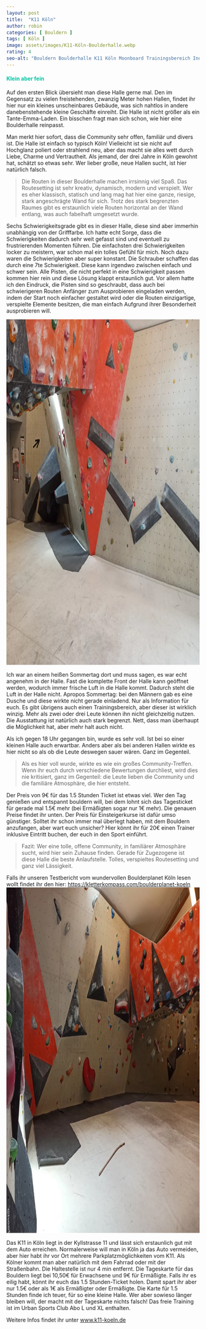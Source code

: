 ```yaml
---
layout: post
title:  "K11 Köln"
author: robin
categories: [ Bouldern ]
tags: [ Köln ]
image: assets/images/K11-Köln-Boulderhalle.webp
rating: 4
seo-alt: "Bouldern Boulderhalle K11 Köln Moonboard Trainingsbereich Indoor Klettern Kletterhalle"
---
```

#### <span style="color:#00c5a1">Klein aber fein</span>
Auf den ersten Blick übersieht man diese Halle gerne mal. Den im Gegensatz zu vielen freistehenden, zwanzig Meter hohen Hallen, findet ihr hier nur ein kleines unscheinbares Gebäude, was sich nahtlos in andere danebenstehende kleine Geschäfte einreiht. Die Halle ist nicht größer als ein Tante-Emma-Laden. Ein bisschen fragt man sich schon, wie hier eine Boulderhalle reinpasst. 


Man merkt hier sofort, dass die Community sehr offen, familiär und divers ist. 
Die Halle ist einfach so typisch Köln! Vielleicht ist sie nicht auf Hochglanz poliert oder strahlend neu, aber das macht sie alles wett durch Liebe, Charme und Vertrautheit. Als jemand, der drei Jahre in Köln gewohnt hat, schätzt so etwas sehr. Wer lieber große, neue Hallen sucht, ist hier natürlich falsch.

>Die Routen in dieser Boulderhalle machen irrsinnig viel Spaß. Das Routesetting ist sehr kreativ, dynamisch, modern und verspielt. Wer es eher klassisch, statisch und lang mag hat hier eine ganze, riesige, stark angeschrägte Wand für sich. Trotz des stark begrenzten Raumes gibt es erstaunlich viele Routen horizontal an der Wand entlang, was auch fabelhaft umgesetzt wurde.

Sechs Schwierigkeitsgrade gibt es in dieser Halle, diese sind aber immerhin unabhängig von der Grifffarbe. Ich hatte echt Sorge, dass die Schwierigkeiten dadurch sehr weit gefasst sind und eventuell zu frustrierenden Momenten führen. Die einfachsten drei Schwierigkeiten locker zu meistern, war schon mal ein tolles Gefühl für mich. Noch dazu waren die Schwierigkeiten aber super konstant. Die Schrauber schaffen das durch eine 7te Schwierigkeit. Diese kann irgendwo zwischen einfach und schwer sein. Alle Pisten, die nicht perfekt in eine Schwierigkeit passen kommen hier rein und diese Lösung klappt erstaunlich gut. Vor allem hatte ich den Eindruck, die Pisten sind so geschraubt, dass auch bei schwierigeren Routen Anfänger zum Ausprobieren eingeladen werden, indem der Start noch einfacher gestaltet wird oder die Routen einzigartige, verspielte Elemente besitzen, die man einfach Aufgrund ihrer Besonderheit ausprobieren will.  

<img src="/assets/images/einbinden/K11-Seitenwand-entlang-bouldern.webp" width="1200" height="900" alt="Seitenwand" title="Seitenwand" />

Ich war an einem heißen Sommertag dort und muss sagen, es war echt angenehm in der Halle. Fast die komplette Front der Halle kann geöffnet werden, wodurch immer frische Luft in die Halle kommt. Dadurch steht die Luft in der Halle nicht. Apropos Sommertag: bei den Männern gab es eine Dusche und diese wirkte nicht gerade einladend. Nur als Information für euch. 
Es gibt übrigens auch einen Trainingsbereich, aber dieser ist wirklich winzig. Mehr als zwei oder drei Leute können ihn nicht gleichzeitig nutzen. Die Ausstattung ist natürlich auch stark begrenzt. Nett, dass man überhaupt die Möglichkeit hat, aber mehr halt auch nicht. 

Als ich gegen 18 Uhr gegangen bin, wurde es sehr voll. Ist bei so einer kleinen Halle auch erwartbar. Anders aber als bei anderen Hallen wirkte es hier nicht so als ob die Leute deswegen sauer wären. Ganz im Gegenteil. 
>Als es hier voll wurde, wirkte es wie ein großes Community-Treffen. Wenn ihr euch durch verschiedene Bewertungen durchliest, wird dies nie kritisiert, ganz im Gegenteil: die Leute lieben die Community und die familiäre Atmosphäre, die hier entsteht.

Der Preis von 9€ für das 1.5 Stunden Ticket ist etwas viel. Wer den Tag genießen und entspannt bouldern will, bei dem lohnt sich das Tagesticket für gerade mal 1.5€ mehr (bei Ermäßigten sogar nur 1€ mehr). Die genauen Preise findet ihr unten. Der Preis für Einsteigerkurse ist dafür umso günstiger. Solltet ihr schon immer mal überlegt haben, mit dem Bouldern anzufangen, aber wart euch unsicher? Hier könnt ihr für 20€ einen Trainer inklusive Eintritt buchen, der euch in den Sport einführt.

>Fazit: Wer eine tolle, offene Community, in familiärer Atmosphäre sucht, wird hier sein Zuhause finden. Gerade für Zugezogene ist diese Halle die beste Anlaufstelle. Tolles, verspieltes Routesetting und ganz viel Lässigkeit.

Falls ihr unseren Testbericht vom wundervollen Boulderplanet Köln lesen wollt findet ihr den hier: <a href="https://kletterkompass.com/boulderplanet-koeln/" target="_blank">https://kletterkompass.com/boulderplanet-koeln</a>  
<img src="/assets/images/einbinden/k11-zweiter-boulderraum.webp" width="1200" height="900" alt="Überblick" title="Überblick" />

Das K11 in Köln liegt in der Kyllstrasse 11 und lässt sich erstaunlich gut mit dem Auto erreichen. Normalerweise will man in Köln ja das Auto vermeiden, aber hier habt ihr vor Ort mehrere Parkplatzmöglichkeiten vom K11. Als Kölner kommt man aber natürlich mit dem Fahrrad oder mit der Straßenbahn. Die Haltestelle ist nur 4 min entfernt. Die Tageskarte für das Bouldern liegt bei 10,50€ für Erwachsene und 9€ für Ermäßigte. Falls ihr es eilig habt, könnt ihr euch das 1.5 Stunden-Ticket holen. Damit spart ihr aber nur 1.5€ oder als 1€ als Ermäßigter oder Ermäßigte. Die Karte für 1.5 Stunden finde ich teuer, für so eine kleine Halle. Wer aber sowieso länger bleiben will, der macht mit der Tageskarte nichts falsch! Das freie Training ist im Urban Sports Club Abo L und XL enthalten.

Weitere Infos findet ihr unter <a href="https://k11-koeln.de/" target="_blank">www.k11-koeln.de</a>
